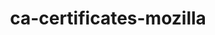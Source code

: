---
title: "ca-certificates-mozilla"
layout: cache
categories: [package, v0.20.1]
meta: {"versions": ["2023-01-10"], "compilers": ["gcc@=11.1.0", "gcc@=11.3.0", "gcc@=12.1.0", "gcc@=7.3.1", "gcc@=7.5.0", "oneapi@=2023.0.0"], "oss": ["amzn2", "ubuntu18.04", "ubuntu20.04", "ubuntu22.04"], "platforms": ["linux"], "targets": ["aarch64", "neoverse_n1", "ppc64le", "x86_64", "x86_64_v3"], "stacks": ["aws-ahug", "aws-ahug-aarch64", "aws-isc", "aws-isc-aarch64", "build_systems", "data-vis-sdk", "e4s", "e4s-oneapi", "e4s-power", "gpu-tests", "ml-linux-x86_64-cpu", "ml-linux-x86_64-cuda", "ml-linux-x86_64-rocm", "radiuss", "radiuss-aws", "radiuss-aws-aarch64", "root", "tutorial"], "num_specs": 9, "num_specs_by_stack": {"root": 9, "aws-isc-aarch64": 2, "radiuss-aws-aarch64": 2, "aws-ahug-aarch64": 2, "aws-ahug": 1, "radiuss-aws": 1, "aws-isc": 1, "build_systems": 1, "radiuss": 1, "e4s-power": 1, "e4s-oneapi": 1, "gpu-tests": 1, "e4s": 1, "data-vis-sdk": 1, "ml-linux-x86_64-cuda": 1, "ml-linux-x86_64-rocm": 1, "ml-linux-x86_64-cpu": 1, "tutorial": 2}}
spec_details: [{"hash": "wumxqgxxbhysrqfz2ugznx7giva5c44p", "compiler": "gcc@=7.3.1", "versions": ["2023-01-10"], "os": "amzn2", "platform": "linux", "target": "aarch64", "variants": ["build_system=generic"], "stacks": ["root", "aws-isc-aarch64", "radiuss-aws-aarch64", "aws-ahug-aarch64"], "size": "-", "tarball": "https://binaries.spack.io/v0.20.1/build_cache/linux-amzn2-aarch64/gcc-7.3.1/ca-certificates-mozilla-2023-01-10/linux-amzn2-aarch64-gcc-7.3.1-ca-certificates-mozilla-2023-01-10-wumxqgxxbhysrqfz2ugznx7giva5c44p.spack"}, {"hash": "kogbultpetawkq5e6exexboithoqrstl", "compiler": "gcc@=7.3.1", "versions": ["2023-01-10"], "os": "amzn2", "platform": "linux", "target": "neoverse_n1", "variants": ["build_system=generic"], "stacks": ["root", "aws-isc-aarch64", "radiuss-aws-aarch64", "aws-ahug-aarch64"], "size": "-", "tarball": "https://binaries.spack.io/v0.20.1/build_cache/linux-amzn2-neoverse_n1/gcc-7.3.1/ca-certificates-mozilla-2023-01-10/linux-amzn2-neoverse_n1-gcc-7.3.1-ca-certificates-mozilla-2023-01-10-kogbultpetawkq5e6exexboithoqrstl.spack"}, {"hash": "eev3xl5sa76sqxxfgibfv7ab75yeicfx", "compiler": "gcc@=7.3.1", "versions": ["2023-01-10"], "os": "amzn2", "platform": "linux", "target": "x86_64_v3", "variants": ["build_system=generic"], "stacks": ["aws-ahug", "root", "radiuss-aws", "aws-isc"], "size": "-", "tarball": "https://binaries.spack.io/v0.20.1/build_cache/linux-amzn2-x86_64_v3/gcc-7.3.1/ca-certificates-mozilla-2023-01-10/linux-amzn2-x86_64_v3-gcc-7.3.1-ca-certificates-mozilla-2023-01-10-eev3xl5sa76sqxxfgibfv7ab75yeicfx.spack"}, {"hash": "gtwdks2dlxzg6ujnq6yp4idr5i27btez", "compiler": "gcc@=7.5.0", "versions": ["2023-01-10"], "os": "ubuntu18.04", "platform": "linux", "target": "x86_64_v3", "variants": ["build_system=generic"], "stacks": ["root", "build_systems", "radiuss"], "size": "-", "tarball": "https://binaries.spack.io/v0.20.1/build_cache/linux-ubuntu18.04-x86_64_v3/gcc-7.5.0/ca-certificates-mozilla-2023-01-10/linux-ubuntu18.04-x86_64_v3-gcc-7.5.0-ca-certificates-mozilla-2023-01-10-gtwdks2dlxzg6ujnq6yp4idr5i27btez.spack"}, {"hash": "rmkclsfbjjnetw3o6ucxro4imkealb37", "compiler": "gcc@=11.1.0", "versions": ["2023-01-10"], "os": "ubuntu20.04", "platform": "linux", "target": "ppc64le", "variants": ["build_system=generic"], "stacks": ["e4s-power", "root"], "size": "-", "tarball": "https://binaries.spack.io/v0.20.1/build_cache/linux-ubuntu20.04-ppc64le/gcc-11.1.0/ca-certificates-mozilla-2023-01-10/linux-ubuntu20.04-ppc64le-gcc-11.1.0-ca-certificates-mozilla-2023-01-10-rmkclsfbjjnetw3o6ucxro4imkealb37.spack"}, {"hash": "vxdjtt5ttkixkxstgsbyydhj4g24xrw6", "compiler": "oneapi@=2023.0.0", "versions": ["2023-01-10"], "os": "ubuntu20.04", "platform": "linux", "target": "x86_64", "variants": ["build_system=generic"], "stacks": ["root", "e4s-oneapi"], "size": "-", "tarball": "https://binaries.spack.io/v0.20.1/build_cache/linux-ubuntu20.04-x86_64/oneapi-2023.0.0/ca-certificates-mozilla-2023-01-10/linux-ubuntu20.04-x86_64-oneapi-2023.0.0-ca-certificates-mozilla-2023-01-10-vxdjtt5ttkixkxstgsbyydhj4g24xrw6.spack"}, {"hash": "p5vrlmaet7ckmhdhu57vuyduz63vqrow", "compiler": "gcc@=11.1.0", "versions": ["2023-01-10"], "os": "ubuntu20.04", "platform": "linux", "target": "x86_64_v3", "variants": ["build_system=generic"], "stacks": ["gpu-tests", "root", "e4s", "data-vis-sdk"], "size": "-", "tarball": "https://binaries.spack.io/v0.20.1/build_cache/linux-ubuntu20.04-x86_64_v3/gcc-11.1.0/ca-certificates-mozilla-2023-01-10/linux-ubuntu20.04-x86_64_v3-gcc-11.1.0-ca-certificates-mozilla-2023-01-10-p5vrlmaet7ckmhdhu57vuyduz63vqrow.spack"}, {"hash": "5pxkrf4bc5g6uuwm4apyvbm3mhmokm44", "compiler": "gcc@=11.3.0", "versions": ["2023-01-10"], "os": "ubuntu22.04", "platform": "linux", "target": "x86_64_v3", "variants": ["build_system=generic"], "stacks": ["ml-linux-x86_64-cuda", "ml-linux-x86_64-rocm", "ml-linux-x86_64-cpu", "tutorial", "root"], "size": "-", "tarball": "https://binaries.spack.io/v0.20.1/build_cache/linux-ubuntu22.04-x86_64_v3/gcc-11.3.0/ca-certificates-mozilla-2023-01-10/linux-ubuntu22.04-x86_64_v3-gcc-11.3.0-ca-certificates-mozilla-2023-01-10-5pxkrf4bc5g6uuwm4apyvbm3mhmokm44.spack"}, {"hash": "7u553medgk3gz5gz4z36on4nxfgta3cb", "compiler": "gcc@=12.1.0", "versions": ["2023-01-10"], "os": "ubuntu22.04", "platform": "linux", "target": "x86_64_v3", "variants": ["build_system=generic"], "stacks": ["root", "tutorial"], "size": "-", "tarball": "https://binaries.spack.io/v0.20.1/build_cache/linux-ubuntu22.04-x86_64_v3/gcc-12.1.0/ca-certificates-mozilla-2023-01-10/linux-ubuntu22.04-x86_64_v3-gcc-12.1.0-ca-certificates-mozilla-2023-01-10-7u553medgk3gz5gz4z36on4nxfgta3cb.spack"}]
---